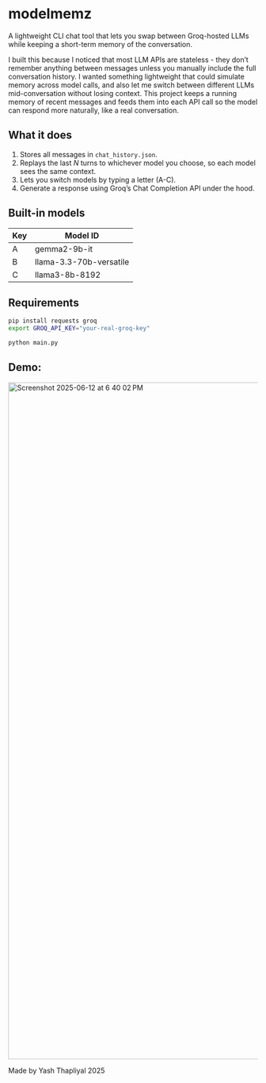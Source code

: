 # modelmemz

A lightweight CLI chat tool that lets you swap between Groq-hosted LLMs while keeping a short-term memory of the conversation.

I built this because I noticed that most LLM APIs are stateless - they don’t remember anything between messages unless you manually include the full conversation history. I wanted something lightweight that could simulate memory across model calls, and also let me switch between different LLMs mid-conversation without losing context. This project keeps a running memory of recent messages and feeds them into each API call so the model can respond more naturally, like a real conversation.


## What it does
1. Stores all messages in `chat_history.json`.
2. Replays the last *N* turns to whichever model you choose, so each model sees the same context.
3. Lets you switch models by typing a letter (A-C).
4. Generate a response using Groq’s Chat Completion API under the hood.

## Built-in models

| Key | Model ID                               |
|-----|----------------------------------------|
| A   | gemma2-9b-it                           |
| B   | llama-3.3-70b-versatile                |
| C   | llama3-8b-8192                         |


## Requirements
```bash
pip install requests groq
export GROQ_API_KEY="your-real-groq-key"

python main.py
```

## Demo:
<img width="1364" alt="Screenshot 2025-06-12 at 6 40 02 PM" src="https://github.com/user-attachments/assets/70a917b2-5369-4ea0-a455-71f581c55308" />

Made by Yash Thapliyal 2025
